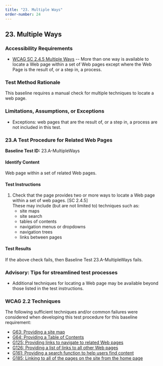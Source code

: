 ```yaml
---
title: "23. Multiple Ways"
order-number: 24
---
```

## 23. Multiple Ways

### Accessibility Requirements

-   [WCAG SC 2.4.5 Multiple Ways](https://www.w3.org/WAI/WCAG22/Understanding/multiple-ways) -- More than one way is available to locate a Web page within a set of Web pages except where the Web Page is the result of, or a step in, a process.

### Test Method Rationale

This baseline requires a manual check for multiple techniques to locate a web page.

### Limitations, Assumptions, or Exceptions

-   Exceptions: web pages that are the result of, or a step in, a process are not included in this test.

### 23.A Test Procedure for Related Web Pages

**Baseline Test ID:** 23.A-MultipleWays
#### Identify Content
<p id="23AIC">Web page within a set of related Web pages.</p>

#### Test Instructions
<ol id="23ATI">
    <li id="23ATI-1">Check that the page provides two or more ways to locate a Web page within a set of web pages. [SC 2.4.5]<br>
    These may include (but are not limited to) techniques such as:
        <ul>
        <li id="23ATI-1i">site maps</li>
        <li id="23ATI-1ii">site search</li>
        <li id="23ATI-1iii">tables of contents</li>
        <li id="23ATI-1iv">navigation menus or dropdowns</li>
        <li id="23ATI-1v">navigation trees</li>
        <li id="23ATI-1vi">links between pages</li>
        </ul></li>
</ol>

#### Test Results
<p id="23ATR">If the above check fails, then Baseline Test 23.A-MultipleWays fails.</p>

### Advisory: Tips for streamlined test processes

-   Additional techniques for locating a Web page may be available beyond those listed in the test instructions.

### WCAG 2.2 Techniques

The following sufficient techniques and/or common failures were considered when developing this test procedure for this baseline requirement:

-   [G63: Providing a site map](https://www.w3.org/WAI/WCAG22/Techniques/general/G63)
-   [G64: Providing a Table of Contents](https://www.w3.org/WAI/WCAG22/Techniques/general/G64)
-   [G125: Providing links to navigate to related Web pages](https://www.w3.org/WAI/WCAG22/Techniques/general/G125)
-   [G126: Providing a list of links to all other Web pages](https://www.w3.org/WAI/WCAG22/Techniques/general/G126)
-   [G161: Providing a search function to help users find content](https://www.w3.org/WAI/WCAG22/Techniques/general/G161)
-   [G185: Linking to all of the pages on the site from the home page](https://www.w3.org/WAI/WCAG22/Techniques/general/G185)
